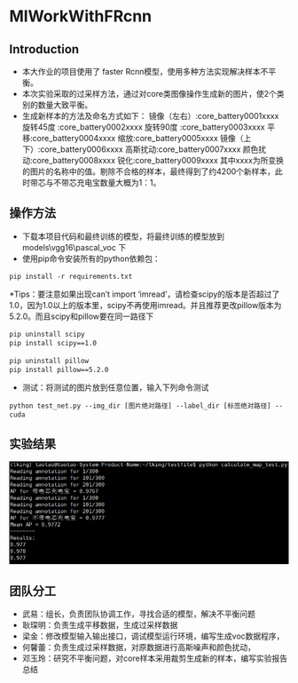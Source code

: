 # MlWorkWithFRcnn

## Introduction

* 本大作业的项目使用了 faster Rcnn模型，使用多种方法实现解决样本不平衡。
* 本次实验采取的过采样方法，通过对core类图像操作生成新的图片，使2个类别的数量大致平衡。
* 生成新样本的方法及命名方式如下：
镜像（左右）:core_battery0001xxxx
旋转45度 :core_battery0002xxxx
旋转90度 :core_battery0003xxxx
平移:core_battery0004xxxx
缩放:core_battery0005xxxx
镜像（上下）:core_battery0006xxxx
高斯扰动:core_battery0007xxxx
颜色扰动:core_battery0008xxxx
锐化:core_battery0009xxxx
其中xxxx为所变换的图片的名称中的值。剔除不合格的样本，最终得到了约4200个新样本，此时带芯与不带芯充电宝数量大概为1：1。

## 操作方法
* 下载本项目代码和最终训练的模型，将最终训练的模型放到 models\vgg16\pascal_voc 下
* 使用pip命令安装所有的python依赖包：
 ```
 pip install -r requirements.txt
```
*Tips：要注意如果出现can’t import ‘imread’，请检查scipy的版本是否超过了1.0，因为1.0以上的版本里，scipy不再使用imread。并且推荐更改pillow版本为5.2.0。而且scipy和pillow要在同一路径下
 ```
 pip uninstall scipy
pip install scipy==1.0

pip uninstall pillow
pip install pillow==5.2.0 
```
* 测试：将测试的图片放到任意位置，输入下列命令测试
 ```
 python test_net.py --img_dir [图片绝对路径] --label_dir [标签绝对路径] --cuda
```

## 实验结果
![结果](https://github.com/LJKingd/MlWorkWithFRcnn/blob/master/re.png)

## 团队分工 
* 武易：组长，负责团队协调工作，寻找合适的模型，解决不平衡问题
* 耿琛明：负责生成平移数据，生成过采样数据
* 梁金：修改模型输入输出接口，调试模型运行环境，编写生成voc数据程序，
* 何馨蕾：负责生成过采样数据，对原数据进行高斯噪声和颜色扰动，
* 邓玉玲：研究不平衡问题，对core样本采用裁剪生成新的样本，编写实验报告总结
